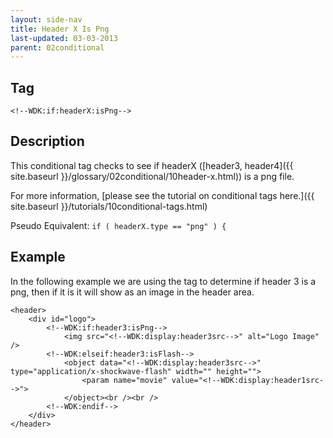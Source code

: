```yaml
---
layout: side-nav
title: Header X Is Png
last-updated: 03-03-2013
parent: 02conditional
---
```



## Tag

`<!--WDK:if:headerX:isPng-->`

## Description

This conditional tag checks to see if headerX ([header3, header4]({{ site.baseurl }}/glossary/02conditional/10header-x.html)) is a png file.

For more information, [please see the tutorial on conditional tags here.]({{ site.baseurl }}/tutorials/10conditional-tags.html)

Pseudo Equivalent:
`if ( headerX.type == "png" ) {`

## Example
In the following example we are using the tag to determine if header 3 is a png, then if it is it will show as an image in the header area.

~~~
<header>
	<div id="logo">
		<!--WDK:if:header3:isPng-->
			<img src="<!--WDK:display:header3src-->" alt="Logo Image" />
		<!--WDK:elseif:header3:isFlash-->
			<object data="<!--WDK:display:header3src-->" type="application/x-shockwave-flash" width="" height="">
				<param name="movie" value="<!--WDK:display:header1src-->">
			</object><br /><br />
		<!--WDK:endif-->
	</div>
</header>
~~~